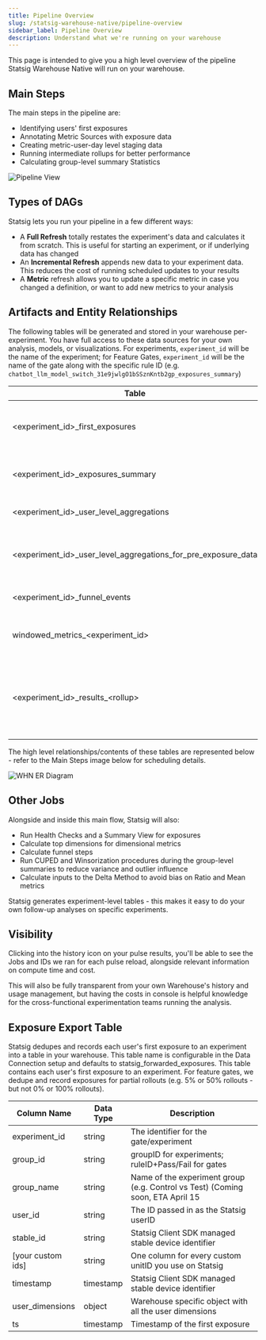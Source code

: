 ```yaml
---
title: Pipeline Overview
slug: /statsig-warehouse-native/pipeline-overview
sidebar_label: Pipeline Overview
description: Understand what we're running on your warehouse
---
```


This page is intended to give you a high level overview of the pipeline Statsig Warehouse Native will run on your warehouse.

## Main Steps

The main steps in the pipeline are:

- Identifying users' first exposures
- Annotating Metric Sources with exposure data
- Creating metric-user-day level staging data
- Running intermediate rollups for better performance
- Calculating group-level summary Statistics

![Pipeline View](https://user-images.githubusercontent.com/102695539/264113011-b0bdf1af-3ec6-4770-aabd-35f948ea842d.png)

## Types of DAGs

Statsig lets you run your pipeline in a few different ways:

- A **Full Refresh** totally restates the experiment's data and calculates it from scratch. This is useful for starting an experiment, or if underlying data has changed
- An **Incremental Refresh** appends new data to your experiment data. This reduces the cost of running scheduled updates to your results
- A **Metric** refresh allows you to update a specific metric in case you changed a definition, or want to add new metrics to your analysis

## Artifacts and Entity Relationships

The following tables will be generated and stored in your warehouse per-experiment. You have full access to these data sources for your own analysis, models, or visualizations. For experiments, `experiment_id` will be the name of the experiment; for Feature Gates, `experiment_id` will be the name of the gate along with the specific rule ID (e.g. `chatbot_llm_model_switch_31e9jwlgO1bSSznKntb2gp_exposures_summary`)

| Table                                                           | Description                                                                                                                     | Notes                                                      |
| --------------------------------------------------------------- | ------------------------------------------------------------------------------------------------------------------------------- | ---------------------------------------------------------- |
| <experiment_id\>\_first_exposures                               | Deduplicated and stitched (for experiments with ID resolution) first exposure events                                            | Useful for ad-hoc analysis                                 |
| <experiment_id\>\_exposures_summary                             | Timeseries of exposures per group for display in Pulse                                                                          |                                                            |
| <experiment_id\>\_user_level_aggregations                       | User-day level metric aggregations table                                                                                        | Useful for ad-hoc analysis                                 |
| <experiment_id\>\_user_level_aggregations_for_pre_exposure_data | User-level pre-experiment aggregations for regression adjustment/CUPED                                                          |                                                            |
| <experiment_id\>\_funnel_events                                 | Staging table for running funnel analysis                                                                                       |                                                            |
| windowed_metrics\_<experiment_id\>                              | Staging table for generating running totals when restating Pulse                                                                |                                                            |
| <experiment_id\>\_results\_<rollup\>                            | Outputs of Statistical Analysis for different rollups (e.g. daily, days-since-exposure, cumulative, 7-day). Exported to Statsig | Pulse inputs - useful for replicating Statistical analysis |

The high level relationships/contents of these tables are represented below - refer to the Main Steps image below for scheduling details.

![WHN ER Diagram](https://github.com/statsig-io/docs/assets/102695539/120eb9ed-fe35-4a66-8acd-cbcd819a2bdf)

## Other Jobs

Alongside and inside this main flow, Statsig will also:

- Run Health Checks and a Summary View for exposures
- Calculate top dimensions for dimensional metrics
- Calculate funnel steps
- Run CUPED and Winsorization procedures during the group-level summaries to reduce variance and outlier influence
- Calculate inputs to the Delta Method to avoid bias on Ratio and Mean metrics

Statsig generates experiment-level tables - this makes it easy to do your own follow-up analyses on specific experiments.

## Visibility

Clicking into the history icon on your pulse results, you'll be able to see the Jobs and IDs we ran for each pulse reload, alongside relevant information on compute time and cost.

This will also be fully transparent from your own Warehouse's history and usage management, but having the costs in console is helpful knowledge for the cross-functional experimentation teams running the analysis.


## Exposure Export Table
Statsig dedupes and records each user's first exposure to an experiment into a table in your warehouse. This table name is configurable in the Data Connection setup and defaults to statsig_forwarded_exposures. This table contains each user's first exposure to an experiment. For feature gates, we dedupe and record exposures for partial rollouts (e.g. 5% or 50% rollouts - but not 0% or 100% rollouts).



| Column Name             | Data Type | Description                                                                                   |
| ----------------------- | --------- | --------------------------------------------------------------------------------------------- |
| experiment_id           | string    | The identifier for the gate/experiment                                                        |
| group_id				        | string    | groupID for experiments; ruleID+Pass/Fail for gates                                           |
| group_name  		        | string    | Name of the experiment group (e.g. Control vs Test) (Coming soon, ETA April 15                |
| user_id                 | string    | The ID passed in as the Statsig userID                                                        |
| stable_id               | string    | Statsig Client SDK managed stable device identifier                                           |
| \[your custom ids]       | string    | One column for every custom unitID you use on Statsig                                        |
| timestamp               | timestamp | Statsig Client SDK managed stable device identifier                                           |
| user_dimensions         | object    | Warehouse specific object with all the user dimensions                                        |
| ts                      | timestamp | Timestamp of the first exposure                                                               |

